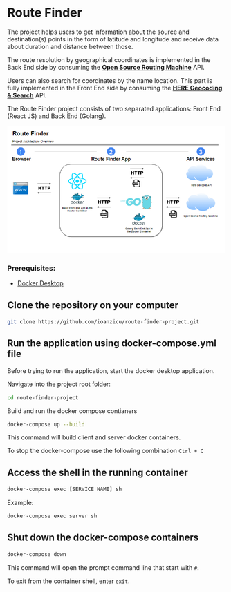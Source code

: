 # Route Finder

The project helps users to get information about the source and destination(s) points in the form of latitude and longitude and receive data about duration and distance between those.

The route resolution by geographical coordinates is implemented in the Back End side by consuming the **[Open Source Routing Machine](http://project-osrm.org/)** API.

Users can also search for coordinates by the name location. This part is fully implemented in the Front End side by consuming the **[HERE Geocoding & Search](https://developer.here.com/products/geocoding-and-search)** API.

The Route Finder project consists of two separated applications: Front End (React JS) and Back End (Golang).

![Route Finder Project Architecture Overview](./route-finder-architcture.png)

### Prerequisites:

- [Docker Desktop](https://www.docker.com/products/docker-desktop)

## Clone the repository on your computer

```bash
git clone https://github.com/ioanzicu/route-finder-project.git
```

## Run the application using docker-compose.yml file

Before trying to run the application, start the docker desktop application.

Navigate into the project root folder:

```bash
cd route-finder-project
```

Build and run the docker compose contianers

```bash
docker-compose up --build
```

This command will build client and server docker containers.

To stop the docker-compose use the following combination `Ctrl + C`

## Access the shell in the running container

```bash
docker-compose exec [SERVICE NAME] sh
```

Example:

```bash
docker-compose exec server sh
```

## Shut down the docker-compose containers

```bash
docker-compose down
```

This command will open the prompt command line that start with `#`.

To exit from the container shell, enter `exit`.
